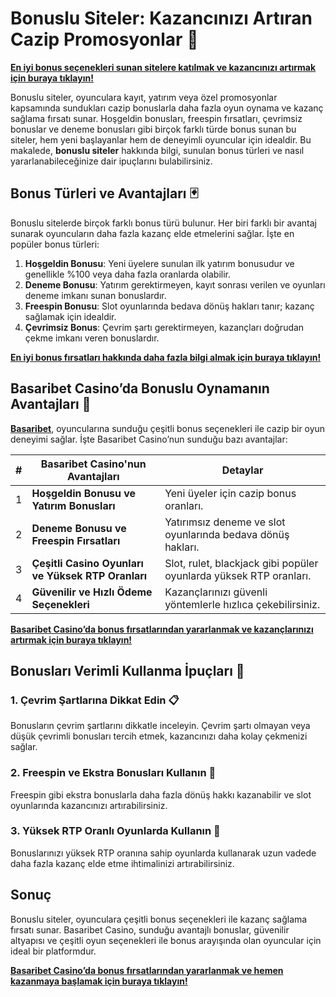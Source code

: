 # Bonuslu Siteler: Kazancınızı Artıran Cazip Promosyonlar 🎁

**[En iyi bonus seçenekleri sunan sitelere katılmak ve kazancınızı artırmak için buraya tıklayın!](https://casinotr.link/gWCRZ4)**

Bonuslu siteler, oyunculara kayıt, yatırım veya özel promosyonlar kapsamında sundukları cazip bonuslarla daha fazla oyun oynama ve kazanç sağlama fırsatı sunar. Hoşgeldin bonusları, freespin fırsatları, çevrimsiz bonuslar ve deneme bonusları gibi birçok farklı türde bonus sunan bu siteler, hem yeni başlayanlar hem de deneyimli oyuncular için idealdir. Bu makalede, **bonuslu siteler** hakkında bilgi, sunulan bonus türleri ve nasıl yararlanabileceğinize dair ipuçlarını bulabilirsiniz.

## Bonus Türleri ve Avantajları 🃏

Bonuslu sitelerde birçok farklı bonus türü bulunur. Her biri farklı bir avantaj sunarak oyuncuların daha fazla kazanç elde etmelerini sağlar. İşte en popüler bonus türleri:

1. **Hoşgeldin Bonusu**: Yeni üyelere sunulan ilk yatırım bonusudur ve genellikle %100 veya daha fazla oranlarda olabilir.
2. **Deneme Bonusu**: Yatırım gerektirmeyen, kayıt sonrası verilen ve oyunları deneme imkanı sunan bonuslardır.
3. **Freespin Bonusu**: Slot oyunlarında bedava dönüş hakları tanır; kazanç sağlamak için idealdir.
4. **Çevrimsiz Bonus**: Çevrim şartı gerektirmeyen, kazançları doğrudan çekme imkanı veren bonuslardır.

**[En iyi bonus fırsatları hakkında daha fazla bilgi almak için buraya tıklayın!](https://casinotr.link/gWCRZ4)**

## Basaribet Casino’da Bonuslu Oynamanın Avantajları 🧠

**[Basaribet](https://casinotr.link/gWCRZ4)**, oyuncularına sunduğu çeşitli bonus seçenekleri ile cazip bir oyun deneyimi sağlar. İşte Basaribet Casino’nun sunduğu bazı avantajlar:

| #  | Basaribet Casino'nun Avantajları                 | Detaylar |
|----|--------------------------------------------------|----------|
| 1  | **Hoşgeldin Bonusu ve Yatırım Bonusları**        | Yeni üyeler için cazip bonus oranları. |
| 2  | **Deneme Bonusu ve Freespin Fırsatları**         | Yatırımsız deneme ve slot oyunlarında bedava dönüş hakları. |
| 3  | **Çeşitli Casino Oyunları ve Yüksek RTP Oranları**| Slot, rulet, blackjack gibi popüler oyunlarda yüksek RTP oranları. |
| 4  | **Güvenilir ve Hızlı Ödeme Seçenekleri**         | Kazançlarınızı güvenli yöntemlerle hızlıca çekebilirsiniz. |

**[Basaribet Casino’da bonus fırsatlarından yararlanmak ve kazançlarınızı artırmak için buraya tıklayın!](https://casinotr.link/gWCRZ4)**

## Bonusları Verimli Kullanma İpuçları 🎯

### 1. Çevrim Şartlarına Dikkat Edin 📋
Bonusların çevrim şartlarını dikkatle inceleyin. Çevrim şartı olmayan veya düşük çevrimli bonusları tercih etmek, kazancınızı daha kolay çekmenizi sağlar.

### 2. Freespin ve Ekstra Bonusları Kullanın 🎰
Freespin gibi ekstra bonuslarla daha fazla dönüş hakkı kazanabilir ve slot oyunlarında kazancınızı artırabilirsiniz.

### 3. Yüksek RTP Oranlı Oyunlarda Kullanın 🎲
Bonuslarınızı yüksek RTP oranına sahip oyunlarda kullanarak uzun vadede daha fazla kazanç elde etme ihtimalinizi artırabilirsiniz.

## Sonuç

Bonuslu siteler, oyunculara çeşitli bonus seçenekleri ile kazanç sağlama fırsatı sunar. Basaribet Casino, sunduğu avantajlı bonuslar, güvenilir altyapısı ve çeşitli oyun seçenekleri ile bonus arayışında olan oyuncular için ideal bir platformdur.

**[Basaribet Casino’da bonus fırsatlarından yararlanmak ve hemen kazanmaya başlamak için buraya tıklayın!](https://casinotr.link/gWCRZ4)**
